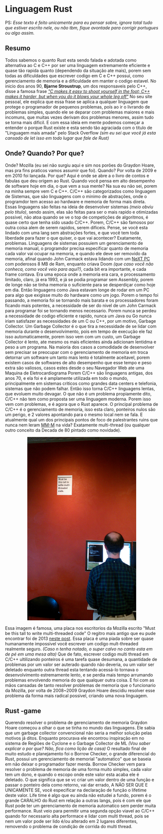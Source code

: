 # Linguagem Rust
PS: _Esse texto é feito unicamente para eu pensar sobre, ignore total tudo que estiver escrito nele, ou não tbm, fique avontade para corrigir portugues ou algo assim._
## Resumo
Todos sabemos o quanto Rust esta sendo falada e adotada como alternativa ao C e C++ por ser uma linguagem extremamente eficiente e quase tão rapida quanto (dependendo da situação ate mais), porem sem todas as dificuldades que escrever codigo em C e C++ possui, como gerenciamento de memoria e a dificuldade em manter o codigo estavel. 
No inicio dos anos 90, **Bjarne Stroustrup**, um dos responsaveis pelo C++, disse a famosa frase [*"C makes it easy to shoot yourself in the foot; C++ makes it harder, but when you do it blows your whole leg off"*](https://www.stroustrup.com/quotes.html) No seu site pessoal, ele explica que essa frase se aplica a qualquer linguagem que protege o programador de pequenos problemas, poís ao ir o livrando de problemas simples, quando ele se deparar com problemas maiores e mais incomuns, que muitas vezes derivam dos problemas menores, assim tudo se torna mais dificil. 
E com essa ideia em mente podemos começar a entender o porque Rust existe e esta sendo tão agraciada com o titulo de "Linguagem mais amada" pelo Stack Overflow *(sim eu sei que você já esta cansado de let isso em todo lugar que fale de Rust)*

## Onde? Quando? Por que?
Onde? Mozilla (eu sei não surgiu aqui e sim nos porões do Graydon Hoare, mas pra fins praticos vamos assumir que foi). Quando? Por volta de 2009 e em 2010 foi lançada. Por que? Aqui é onde se abre a o livro de contos e fabulas que deu origem ao Rust. 
Quando você pensa em alto desempenho de software hoje em dia, o que vem a sua mente? Na sua eu não sei, porem na minha sempre vem C e C++. C/C++ são categorizados como linguagem de Sistemas, que são linguagens com o minimo de abstrações, onde o programdor tem acesso ao hardware e memoria de forma mais direta. Essas linguagens são feitas na ideia de desenvolver sistemas *(meio obviu pelo titulo)*, sendo assim, elas são feitas para ser o mais rapido e otimizadas possivel, não atoa quando se ve o top de competições de algoritmos, é quase certo que tenha sido usado C/C++.
Porem, C/C++ são famosos por outra coisa alem de serem rapidos, serem dificeis. Pense, se você esta lindado com uma lang sem abstrações fortes, e que você tem toda liberdade para fazer o que quiser, o que vai acontecer? Exatamente, problemas. Linguagens de sistemas possuiem um gerenciamento de memoria manual, o programdor precisa especificar quanto de memoria cada valor vai ocupar na memoria, e quando ele deve ser removido da memoria, afinal quando 	John Carmack estava lidando com um [NeXT PC](https://en.wikipedia.org/wiki/NeXT_Computer) com poderosos 8 MB de Ram, enquanto criava Doom *(que caso você não conheca, como você veio para aqui?)*, cada bit era importante, e cada frame contava. 
Era uma epoca onde a memoria era cara, e processamento limitado, claro, já era 1993, e já se podia programar sem Assembly, porem de longe não se tinha memoria o suficiente para se desperdiçar como hoje em dia. Então linguagens como Java estavam longe de rodar em um PC para algo que exigisse muito do hardware como um jogo. Porem o tempo foi passando, a memoria foi se tornando mais barata e os processadores foram ficando mais potentes, a necessidade de ser do nivel de um John Carmack para programar foi se tornando menos necessario. Porem nunca se perdeu a necessidade de codigo eficiente e rapido, nunca um Java ou Go nunca iriam satisfazer as necessidades de um C ou C++, por um motivo, Garbage Collector. Um Garbage Collector é o que tira a necessidade de se lidar com memoria durante o desenvolvimento, pois em tempo de execução ele faz isso automaticamente, porem isso vem com um custo, um Garbage Collector é lento, ate mesmo os mais eficientes ainda adicionam lentidma e peso a um programa. 
Na maioria dos casos a comodidade de desenvolver sem precisar se preocupar com o gerenciamento de memoria em troca detornar um software um tanto mais lento é totalmente aceitavel, porem existem casos de softwares de alto desempenho que esse tempo e peso extra são valiosos, casos estes desde o seu Navegador Web ate uma Maquina de Eletrocardiograma
Porem C/C++ são linguagens antigas, dos anos 70, e ela foi e é amplamente utilizada em todo o mundo, principalmente em sistemas criticos como grandes data centers e telefonia, sistemas que não podem falhar. Então isso torna C/C++ linguagens lentas, que evoluem muito devagar. O que não é um problema propiamente dito, C/C++ não tem como proposta ser uma linguagem moderna. Porem isso vem com problemas, e é agora que o Rust aparece.
O principal problema de C/C++ é o gerenciamento de memoria, isso esta claro, ponteiros nulos são um perigo, e 2 valores apontando para o mesmo local nem se fala. E atualmente qual um dos principais pontos de foco de palestrantes ruins que nunca nem leram [MM-M](https://www.amazon.com.br/Mythical-Man-Month-Software-Engineering-Anniversary/dp/0201835959) na vida? Exatamente multi-thread (ou qualquer outro conceito da Decada de 80 pintado como novidade).    

<p align="center">
 <img height="600" src="./mt.jpeg" alt="Minha Figura">
</p>

Essa imagem é famosa, uma placa nos escritorios da Mozilla escrito "Must be this tall to write multi-threaded code" O regitro mais antigo que eu pude encontrar foi de 2013 [neste post](https://twitter.com/themitcho/status/308026012455821312). Essa placa é uma piada sobre ser quase humanamente impossivel você escrever um codigo mult-threaded realmente seguro. *(Caso n tenha notado, o super calvo no canto esta em de pé em uma mesa alta)* Que de fato, escrever codigo multi thread em C/C++ ultilizando ponteiros é uma tarefa quase desumana, a quantidade de problemas por um valor ser auterado quando não deveria, ou um valor ser deletado enquanto outra thread esta tentando acessá-lo tornava o desenvolvimento estremamente lento, e se perdia mais tempo arrumando problemas envolvendo memoria do que qualquer outra coisa. 
E foi com as mãos cansadas de tanto resolver problemas de memoria que o funcionario da Mozilla, por volta de 2008~2009 Graydon Hoare descidiu resolver esse problema da forma mais radical possivel, criando uma nova linguagem.

## Rust -game
Querendo resolver o problema de gerenciamento de memoria Graydon Hoare começou a olhar o que se tinha no mundo das linguagens. Ele sabia que um garbage collector convencional não seria a melhor solução pelas motivos já ditos. Enquanto procurava ele encontrou inspiração em no sistema de Regiões de Cyclone e o Garbage Collector de ML *(Vou saber explicar o por que? Não, fica como lição de casa)*
O resultado final de muito estudo e planejamento foi o Borrow Checker, o grande diferencial do Rust, possui um gerenciamento de memorial "automatico" que se baseia em não deixar o programador fazer merda. Borrow Checker vem para resolver o problema de memoria de uma forma muito simples, cada valor tem um dono, e quando o escopo onde este valor esta acaba ele é deletado. O que significa que se vc criar um valor dentro de uma função e passar o ponteiro dela como retorno, vai dar errado, A NÃO SER QUE E UNICAMENTE SE, você especificar na declaração de função o lifetime deste valor. Life time é algo que eu ainda não estudei a fundo, porem é o grande CARALHO do Rust em relação a outras langs, pois é com ele que Rust pode ter um gerenciamento de memoria automatico sem perder muita performance. 
Rust veio para permitir uma segunda opção viavel ao C/C++ quando for necessario alta performace e lidar com multi thread, pois se nem um valor pode ser lido é/ou alterado em 2 lugares diferentes, removendo o problema de condição de corrida do multi thread.